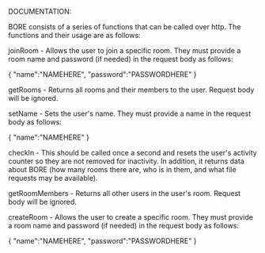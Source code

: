 DOCUMENTATION:

BORE consists of a series of functions that can be called over http. The functions and their usage are as follows:

joinRoom - Allows the user to join a specific room. They must provide a room name and password (if needed) in the request body as follows:

{
    "name":"NAMEHERE",
    "password":"PASSWORDHERE"
}


getRooms - Returns all rooms and their members to the user. Request body will be ignored.

setName - Sets the user's name. They must provide a name in the request body as follows:

{
    "name":"NAMEHERE"
}

checkIn - This should be called once a second and resets the user's activity counter so they are not removed for inactivity. In addition, it returns data about BORE (how many rooms there are, who is in them, and what file requests may be available).

getRoomMembers - Returns all other users in the user's room. Request body will be ignored.

createRoom - Allows the user to create a specific room. They must provide a room name and password (if needed) in the request body as follows:

{
    "name":"NAMEHERE",
    "password":"PASSWORDHERE"
}